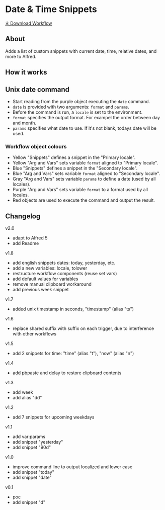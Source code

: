 # Date & Time Snippets

[⤓ Download Workflow]()

## About

Adds a list of custom snippets with current date, time, relative dates, and more to Alfred.

## How it works

## Unix date command

- Start reading from the purple object executing the `date` command.
- `date` is provided with two arguments: `format` and `params`.
- Before the command is run, a `locale` is set to the environment.
- `format` specifies the output format. For exampel the order between day and month.
- `params` specifies what date to use. If it's not blank, todays date will be used.

### Workflow object colours

- Yellow "Snippets" defines a snippet in the "Primary locale".
- Yellow "Arg and Vars" sets variable `format` aligned to "Primary locale".
- Blue "Snippets" defines a snippet in the "Secondary locale".
- Blue "Arg and Vars" sets variable `format` aligned to "Secondary locale".
- Gray "Arg and Vars" sets variable `params` to define a date (used by all locales).
- Purple "Arg and Vars" sets variable `format` to a format used by all locales.
- Red objects are used to execute the command and output the result.

## Changelog

v2.0

- adapt to Alfred 5
- add Readme

v1.8

- add english snippets dates: today, yesterday, etc.
- add a new variables: locale, tolower
- restructure workflow components (reuse set vars)
- add default values for variables
- remove manual clipboard workaround
- add previous week snippet

v1.7

- added unix timestamp in seconds, "timestamp" (alias "ts")

v1.6

- replace shared suffix with suffix on each trigger, due to interference with other workflows

v1.5

- add 2 snippets for time: "time" (alias "t"), "now" (alias "n")

v1.4

- add pbpaste and delay to restore clipboard contents

v1.3

- add week
- add alias "dd"

v1.2

- add 7 snippets for upcoming weekdays

v1.1

- add var:params
- add snippet "yesterday"
- add snippet "90d"

v1.0

- improve command line to output localized and lower case
- add snippet "today"
- add snippet "date"

v0.1

- poc
- add snippet "d"
